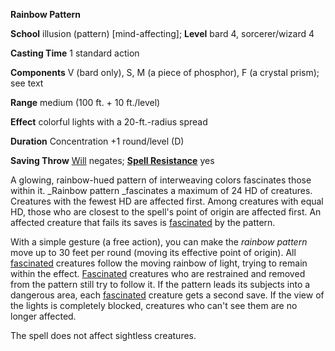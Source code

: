  **Rainbow Pattern**

**School** illusion (pattern) [mind-affecting]; **Level** bard 4, sorcerer/wizard 4

**Casting Time** 1 standard action

**Components** V (bard only), S, M (a piece of phosphor), F (a crystal prism); see text

**Range** medium (100 ft. + 10 ft./level)

**Effect** colorful lights with a 20-ft.-radius spread

**Duration** Concentration +1 round/level (D)

**Saving Throw** [Will](../combat#_will) negates; **[Spell Resistance](../glossary#_spell-resistance)** yes

A glowing, rainbow-hued pattern of interweaving colors fascinates those within it. _Rainbow pattern _fascinates a maximum of 24 HD of creatures. Creatures with the fewest HD are affected first. Among creatures with equal HD, those who are closest to the spell's point of origin are affected first. An affected creature that fails its saves is [fascinated](../glossary#_fascinated) by the pattern.

With a simple gesture (a free action), you can make the _rainbow pattern_ move up to 30 feet per round (moving its effective point of origin). All [fascinated](../glossary#_fascinated) creatures follow the moving rainbow of light, trying to remain within the effect. [Fascinated](../glossary#_fascinated) creatures who are restrained and removed from the pattern still try to follow it. If the pattern leads its subjects into a dangerous area, each [fascinated](../glossary#_fascinated) creature gets a second save. If the view of the lights is completely blocked, creatures who can't see them are no longer affected.

The spell does not affect sightless creatures.

